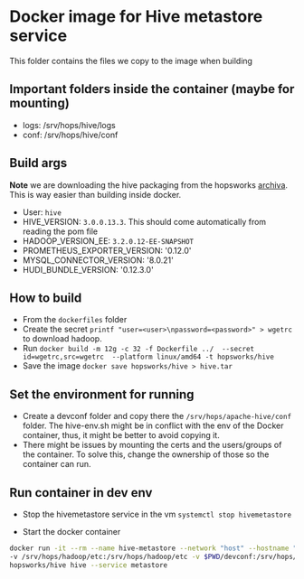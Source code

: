 # Docker image for Hive metastore service

This folder contains the files we copy to the image when building

## Important folders inside the container (maybe for mounting)

- logs: /srv/hops/hive/logs
- conf: /srv/hops/hive/conf

## Build args

**Note** we are downloading the hive packaging from the hopsworks [archiva](https://archiva.hops.works/#welcome). This is way easier than building inside docker.

- User: `hive`
- HIVE_VERSION: `3.0.0.13.3`. This should come automatically from reading the pom file
- HADOOP_VERSION_EE: `3.2.0.12-EE-SNAPSHOT`
- PROMETHEUS_EXPORTER_VERSION: '0.12.0'
- MYSQL_CONNECTOR_VERSION: '8.0.21'
- HUDI_BUNDLE_VERSION: '0.12.3.0'


## How to build

- From the `dockerfiles` folder
- Create the secret `printf "user=<user>\npassword=<password>" > wgetrc` to download hadoop.
- Run `docker build -m 12g -c 32 -f Dockerfile ../  --secret id=wgetrc,src=wgetrc  --platform linux/amd64 -t hopsworks/hive`
- Save the image `docker save hopsworks/hive > hive.tar`

## Set the environment for running

- Create a devconf folder and copy there the `/srv/hops/apache-hive/conf` folder. The hive-env.sh might be in conflict with the env of the Docker container, thus, it might be better to avoid copying it.
- There might be issues by mounting the certs and the users/groups of the container. To solve this, change the ownership of those so the container can run.


## Run container in dev env

- Stop the hivemetastore service in the vm `systemctl stop hivemetastore`

- Start the docker container 
``` bash
docker run -it --rm --name hive-metastore --network "host" --hostname "0.0.0.0" --memory=8G \
-v /srv/hops/hadoop/etc:/srv/hops/hadoop/etc -v $PWD/devconf:/srv/hops/hive/conf   -v  /srv/hops/super_crypto/hive:/srv/hops/super_crypto/hive \
hopsworks/hive hive --service metastore
```


